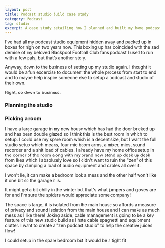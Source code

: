 ```yaml
---
layout: post 
title: Podcast studio build case study
category: Podcast
tag: studio
excerpt: A case study detailing how I planned and built my home podcast studio.
---     
```


I've had all my podcast studio equipment hidden away and packed up in boxes for nigh on two years now.   This boxing up has coincided with the sad demise of my beloved Blackpool Football Club fans podcast I used to run with a few pals, but that's another story. 

Anyway, down to the business of setting up my studio again.  I thought it would be a fun excercise to document the whole process from start to end and to maybe help inspire someone else to setup a podcast and studio of their own. 

Right, so down to business.

### Planning the studio 

### Picking a room 

I have a large garage in my new house which has had the door bricked up and has been double glazed so I think this is the best room in which to setup.  I could use my spare room which is a decent size, but I want the full studio setup which means, four mic boom arms, a mixer, mics, sound recorder and a shit load of cables.  I already have my home office setup in the corner of the room along with my brand new stand up desk up desk from Ikea which I absolutely love so I didn't want to ruin the "zen" of this space by dumping a load of audio equipment and cables all over it. 

 I won't lie, it can make a bedroom look a mess and the other half won't like it one bit so the garage it is.  

It might get a bit chilly in the winter but that's what jumpers and gloves are for and I'm sure the spiders would appreciate some company!    

The space is large, it is isolated from the main house so affords a measure of privacy and sound isolation from the main house and I can make as much mess as I like there!  Joking aside, cable management is going to be a key feature of this new studio build as I hate cable spaghetti and equipment clutter.  I want to create a "zen podcast studio" to help the creative juices flow!  

 I could setup in the spare bedroom but it would be a tight fit

